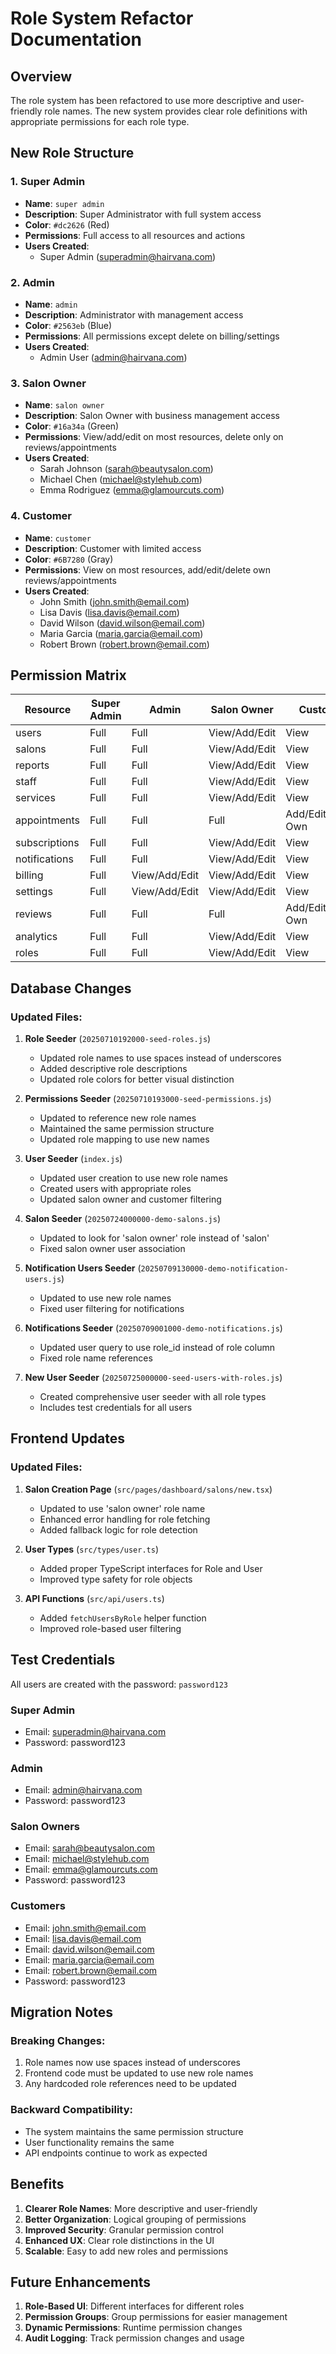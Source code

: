 # Role System Refactor Documentation

## Overview
The role system has been refactored to use more descriptive and user-friendly role names. The new system provides clear role definitions with appropriate permissions for each role type.

## New Role Structure

### 1. Super Admin
- **Name**: `super admin`
- **Description**: Super Administrator with full system access
- **Color**: `#dc2626` (Red)
- **Permissions**: Full access to all resources and actions
- **Users Created**:
  - Super Admin (superadmin@hairvana.com)

### 2. Admin
- **Name**: `admin`
- **Description**: Administrator with management access
- **Color**: `#2563eb` (Blue)
- **Permissions**: All permissions except delete on billing/settings
- **Users Created**:
  - Admin User (admin@hairvana.com)

### 3. Salon Owner
- **Name**: `salon owner`
- **Description**: Salon Owner with business management access
- **Color**: `#16a34a` (Green)
- **Permissions**: View/add/edit on most resources, delete only on reviews/appointments
- **Users Created**:
  - Sarah Johnson (sarah@beautysalon.com)
  - Michael Chen (michael@stylehub.com)
  - Emma Rodriguez (emma@glamourcuts.com)

### 4. Customer
- **Name**: `customer`
- **Description**: Customer with limited access
- **Color**: `#6B7280` (Gray)
- **Permissions**: View on most resources, add/edit/delete own reviews/appointments
- **Users Created**:
  - John Smith (john.smith@email.com)
  - Lisa Davis (lisa.davis@email.com)
  - David Wilson (david.wilson@email.com)
  - Maria Garcia (maria.garcia@email.com)
  - Robert Brown (robert.brown@email.com)

## Permission Matrix

| Resource | Super Admin | Admin | Salon Owner | Customer |
|----------|-------------|-------|-------------|----------|
| users | Full | Full | View/Add/Edit | View |
| salons | Full | Full | View/Add/Edit | View |
| reports | Full | Full | View/Add/Edit | View |
| staff | Full | Full | View/Add/Edit | View |
| services | Full | Full | View/Add/Edit | View |
| appointments | Full | Full | Full | Add/Edit/Delete Own |
| subscriptions | Full | Full | View/Add/Edit | View |
| notifications | Full | Full | View/Add/Edit | View |
| billing | Full | View/Add/Edit | View/Add/Edit | View |
| settings | Full | View/Add/Edit | View/Add/Edit | View |
| reviews | Full | Full | Full | Add/Edit/Delete Own |
| analytics | Full | Full | View/Add/Edit | View |
| roles | Full | Full | View/Add/Edit | View |

## Database Changes

### Updated Files:
1. **Role Seeder** (`20250710192000-seed-roles.js`)
   - Updated role names to use spaces instead of underscores
   - Added descriptive role descriptions
   - Updated role colors for better visual distinction

2. **Permissions Seeder** (`20250710193000-seed-permissions.js`)
   - Updated to reference new role names
   - Maintained the same permission structure
   - Updated role mapping to use new names

3. **User Seeder** (`index.js`)
   - Updated user creation to use new role names
   - Created users with appropriate roles
   - Updated salon owner and customer filtering

4. **Salon Seeder** (`20250724000000-demo-salons.js`)
   - Updated to look for 'salon owner' role instead of 'salon'
   - Fixed salon owner user association

5. **Notification Users Seeder** (`20250709130000-demo-notification-users.js`)
   - Updated to use new role names
   - Fixed user filtering for notifications

6. **Notifications Seeder** (`20250709001000-demo-notifications.js`)
   - Updated user query to use role_id instead of role column
   - Fixed role name references

7. **New User Seeder** (`20250725000000-seed-users-with-roles.js`)
   - Created comprehensive user seeder with all role types
   - Includes test credentials for all users

## Frontend Updates

### Updated Files:
1. **Salon Creation Page** (`src/pages/dashboard/salons/new.tsx`)
   - Updated to use 'salon owner' role name
   - Enhanced error handling for role fetching
   - Added fallback logic for role detection

2. **User Types** (`src/types/user.ts`)
   - Added proper TypeScript interfaces for Role and User
   - Improved type safety for role objects

3. **API Functions** (`src/api/users.ts`)
   - Added `fetchUsersByRole` helper function
   - Improved role-based user filtering

## Test Credentials

All users are created with the password: `password123`

### Super Admin
- Email: superadmin@hairvana.com
- Password: password123

### Admin
- Email: admin@hairvana.com
- Password: password123

### Salon Owners
- Email: sarah@beautysalon.com
- Email: michael@stylehub.com
- Email: emma@glamourcuts.com
- Password: password123

### Customers
- Email: john.smith@email.com
- Email: lisa.davis@email.com
- Email: david.wilson@email.com
- Email: maria.garcia@email.com
- Email: robert.brown@email.com
- Password: password123

## Migration Notes

### Breaking Changes:
1. Role names now use spaces instead of underscores
2. Frontend code must be updated to use new role names
3. Any hardcoded role references need to be updated

### Backward Compatibility:
- The system maintains the same permission structure
- User functionality remains the same
- API endpoints continue to work as expected

## Benefits

1. **Clearer Role Names**: More descriptive and user-friendly
2. **Better Organization**: Logical grouping of permissions
3. **Improved Security**: Granular permission control
4. **Enhanced UX**: Clear role distinctions in the UI
5. **Scalable**: Easy to add new roles and permissions

## Future Enhancements

1. **Role-Based UI**: Different interfaces for different roles
2. **Permission Groups**: Group permissions for easier management
3. **Dynamic Permissions**: Runtime permission changes
4. **Audit Logging**: Track permission changes and usage 